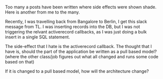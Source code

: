 Too many a posts have been written where side effects were shown shade. Here is another from me to the many.

Recently, I was travelling back from Bangalore to Berlin, I get this slack message from TL.
I was inserting records into the DB, but I was not triggering the relvant activerecord callbacks, 
as I was just doing a bulk insert in a single SQL statement.

The side-effect that I hate is the activerecord callback. 
The thought that I have is, should the part of the application be written as a pull based model?
(where the other class/job figures out what all changed and runs some code based on that)

If it is changed to a pull based model, how will the architecture change?
